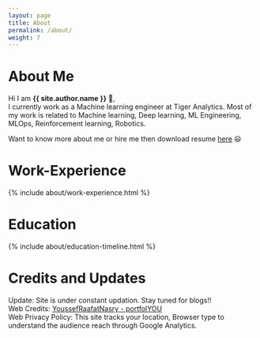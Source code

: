 ```yaml
---
layout: page
title: About
permalink: /about/
weight: 7
---
```


# **About Me**

Hi I am **{{ site.author.name }}** :wave:,<br>
I currently work as a Machine learning engineer at Tiger Analytics. Most of my work is related to Machine learning, Deep learning, ML Engineering, MLOps, Reinforcement learning, Robotics. <br>

Want to know more about me or hire me then download resume [here](https://github.com/udaygirish/udaygirish.github.io/raw/master/assets/Uday_Girish_Updated_CV.pdf) :smiley: <br>


# **Work-Experience**
<div class="row">
{% include about/work-experience.html %}
</div> 

# **Education**
<div class="row">
{% include about/education-timeline.html %}
</div> 


# **Credits and Updates**
Update: Site is under constant updation. Stay tuned for blogs!! <br>
Web Credits: [YoussefRaafatNasry - portfolYOU](https://github.com/YoussefRaafatNasry/portfolYOU) <br>
Web Privacy Policy: This site tracks your location, Browser type to understand the audience reach through Google Analytics.<br>

